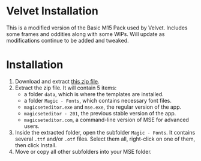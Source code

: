 # Velvet Installation

This is a modified version of the Basic M15 Pack used by Velvet. Includes some frames and oddities along with some WIPs. Will update as modifications continue to be added and tweaked.

# Installation

1. Download and extract [this zip file](https://github.com/MagicSetEditorPacks/Basic-M15-Magic-Pack/archive/refs/heads/main.zip).
2. Extract the zip file. It will contain 5 items:
    * a folder `data`, which is where the templates are installed.
    * a folder `Magic - Fonts`, which contains necessary font files.
    * `magicseteditor.exe` and `mse.exe`, the regular version of the app.
    * `magicseteditor - 201`, the previous stable version of the app.
    * `magicseteditor.com`, a command-line version of MSE for advanced users.
4. Inside the extracted folder, open the subfolder `Magic - Fonts`. It contains several `.ttf` and/or `.otf` files. Select them all, right-click on one of them, then click Install.
5. Move or copy all other subfolders into your MSE folder.